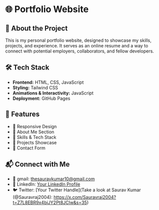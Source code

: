 # 🌐 Portfolio Website  

## 🚀 About the Project  
This is my personal portfolio website, designed to showcase my skills, projects, and experience. It serves as an online resume and a way to connect with potential employers, collaborators, and fellow developers.  

## 🛠 Tech Stack  
- **Frontend:** HTML, CSS, JavaScript  
- **Styling:** Tailwind CSS  
- **Animations & Interactivity:** JavaScript  
- **Deployment:** GitHub Pages  

## 📂 Features  
- 📌 Responsive Design  
- 📌 About Me Section  
- 📌 Skills & Tech Stack  
- 📌 Projects Showcase  
- 📌 Contact Form   
  
## 📬 Connect with Me  
- 📧 gmail: thesauravkumar10@gmail.com  
- 💼 LinkedIn: [Your LinkedIn Profile](https://www.linkedin.com/in/saurav-kumar-174268298?utm_source=share&utm_campaign=share_via&utm_content=profile&utm_medium=android_app)  
- 🐦 Twitter: [Your Twitter Handle](Take a look at Saurav Kumar (@Sauravraj2004): https://x.com/Sauravraj2004?t=Z7L8EBR9x4biJY2Pt8JCIw&s=35)
